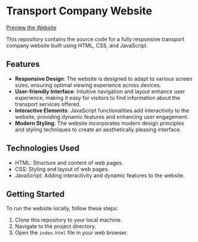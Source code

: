 # Transport Company Website

[Preview the Website](https://transport-company-app.netlify.app/)

This repository contains the source code for a fully responsive transport company website built using HTML, CSS, and JavaScript.

## Features

- **Responsive Design**: The website is designed to adapt to various screen sizes, ensuring optimal viewing experience across devices.
- **User-friendly Interface**: Intuitive navigation and layout enhance user experience, making it easy for visitors to find information about the transport services offered.
- **Interactive Elements**: JavaScript functionalities add interactivity to the website, providing dynamic features and enhancing user engagement.
- **Modern Styling**: The website incorporates modern design principles and styling techniques to create an aesthetically pleasing interface.

## Technologies Used

- HTML: Structure and content of web pages.
- CSS: Styling and layout of web pages.
- JavaScript: Adding interactivity and dynamic features to the website.

## Getting Started

To run the website locally, follow these steps:

1. Clone this repository to your local machine.
2. Navigate to the project directory.
3. Open the `index.html` file in your web browser.


